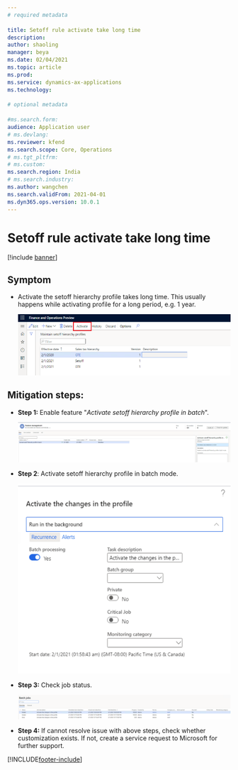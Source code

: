 ```yaml
---
# required metadata

title: Setoff rule activate take long time
description:
author: shaoling
manager: beya
ms.date: 02/04/2021
ms.topic: article
ms.prod: 
ms.service: dynamics-ax-applications
ms.technology: 

# optional metadata

#ms.search.form:
audience: Application user
# ms.devlang: 
ms.reviewer: kfend
ms.search.scope: Core, Operations
# ms.tgt_pltfrm: 
# ms.custom: 
ms.search.region: India
# ms.search.industry: 
ms.author: wangchen
ms.search.validFrom: 2021-04-01
ms.dyn365.ops.version: 10.0.1
---
```




# Setoff rule activate take long time

[!include [banner](https://github.com/MicrosoftDocs/dynamics-365-unified-operations-public/blob/live/articles/finance/includes/banner.md)]

## **Symptom**

- Activate the setoff hierarchy profile takes long time. This usually happens while activating profile for a long period, e.g. 1 year.

  [![Direct taxes (tab)](./media/setoff-rule-activation-takes-long-time-Picture1.png)](./media/setoff-rule-activation-takes-long-time-Picture1.png)

 

## **Mitigation steps:**

- **Step 1:** Enable feature "*Activate setoff hierarchy profile in batch*".

  [![Direct taxes (tab)](./media/setoff-rule-activation-takes-long-time-Picture2.png)](./media/setoff-rule-activation-takes-long-time-Picture2.png)

- **Step 2**: Activate setoff hierarchy profile in batch mode.

  [![Direct taxes (tab)](./media/setoff-rule-activation-takes-long-time-Picture3.png)](./media/setoff-rule-activation-takes-long-time-Picture3.png)

- **Step 3:** Check job status.

  [![Direct taxes (tab)](./media/setoff-rule-activation-takes-long-time-Picture4.png)](./media/setoff-rule-activation-takes-long-time-Picture4.png)

- **Step 4:** If cannot resolve issue with above steps, check whether customization exists. If not, create a service request to Microsoft for further support.



[!INCLUDE[footer-include](https://github.com/MicrosoftDocs/dynamics-365-unified-operations-public/blob/live/articles/includes/footer-banner.md)]